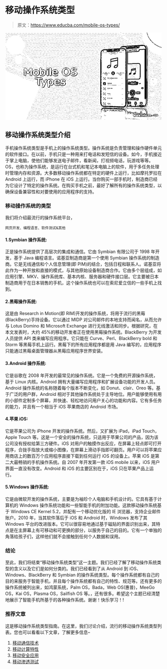 # 移动操作系统类型

> 原文：<https://www.educba.com/mobile-os-types/>

![Mobile OS Types](img/d6c4afc6760826fe65685ae3ee90ce88.png)



## 移动操作系统类型介绍

手机操作系统类型是手机上的操作系统类型。操作系统是负责管理和操作硬件单元的软件接口。在以前，手机只是一种用来打电话和发短信的设备。如今，手机接近于掌上电脑，使他们能够发送电子邮件，看新闻，打视频电话，玩游戏等等。OS，也称为操作系统，是运行在台式机和笔记本电脑上的软件，用于多任务处理时管理内存和资源。大多数移动操作系统都在特定的硬件上运行，比如摩托罗拉在 Android 上运行，而 iPhone 在 iOS 上运行。当你购买一部手机时，制造商已经为它设计了特定的操作系统。在购买手机之前，最好了解所有的操作系统类型，以确保设备兼容性和对要使用的应用程序的支持。

### 移动操作系统的类型

我们将介绍最流行的操作系统平台，

<small>网页开发、编程语言、软件测试&其他</small>

#### 1.Symbian 操作系统:

正是操作系统提供了高层次的集成和通信。它由 Symbian 有限公司于 1998 年开发，基于 Java 编程语言。诺基亚制造商是第一个使用 Symbian 操作系统的制造商。它是无线通信和个人信息管理(即 PIM)的结合，包括日程和联系人。诺基亚将此作为一种开放和直接的模式，与其他原始设备制造商合作。它由多个层组成，如应用引擎、MKV、操作系统库、基本内核、服务器和硬件接口层。它主要被日本制造商用于在日本销售的手机，这个操作系统也可以在索尼爱立信的一些手机上找到。

#### 2.黑莓操作系统:

这是由 Research in Motion(即 RIM)开发的操作系统，将用于流行的黑莓(BlackBerry)手持设备。它以通过 MIDP 对公司邮件的本地支持而闻名，从而允许与 Lotus Domino 和 Microsoft Exchange 进行无线激活和同步。根据研究，在本文发表时，大约 45%的移动开发者正在使用黑莓操作系统。BlackBerry 为开发人员提供 API 类来编写应用程序。它只能在 Curve、Perl、BlackBerry bold 和 Storm 等黑莓手机上运行。黑莓下的所有应用程序都是用 Java 编写的，应用程序只能通过黑莓桌面管理器从黑莓应用程序世界安装。

#### 3.Android 操作系统:

它是谷歌在 2008 年开发的最常见的操作系统。它是一个免费的开源操作系统，基于 Linux 内核。Android 拥有大量编写应用程序和扩展设备功能的开发人员。Android 操作系统的名称随着每个版本不断变化，如 Donut、clair、Oreo 等。基于广泛的用户群，Android 相对于其他操作系统处于主导地位。用户能够使用有用的小部件定制多个屏幕，并快速、轻松地访问用户关心的功能和内容。它有多任务的能力，并且有一个相当于 iOS 苹果商店的 Android 市场。

#### 4.苹果 iOS:

它是苹果公司为 iPhone 开发的操作系统。然后，又扩展为 iPad，iPad Touch，Apple Touch 等。这是一个安全的操作系统，只适用于苹果公司的产品，因为该公司没有授权给第三方硬件。iOS 对用户的触摸作出反应，在屏幕上轻点即可打开程序，合拢手指放大或缩小图像，在屏幕上滑动手指即可翻页。用户可以将苹果应用商店上的数百万个应用程序直接下载到任何运行 iOS 的设备上。苹果 iOS 是第二大最畅销的手机操作系统。自 2007 年开发第一款 iOS mobile 以来，iOS 用户界面一直没有改变。Android 和 iOS 的主要区别在于，iOS 只在苹果产品上运行。

#### 5.Windows 操作系统:

它是由微软开发的操作系统，主要是为袖珍个人电脑和手机设计的。它具有基于计算机的 Windows 操作系统功能和一些智能手机的附加功能。这款移动操作系统基于 Windows CE Kernel 5.2，并配有一个移动优化版的 IE 浏览器，支持企业邮件账户。2010 年，当其软件落后于 iOS 和 Android 时，Windows 发布了其 Windows 平台的改进版本。它可以很容易地通过基于磁贴的界面识别出来，其特点是在主屏幕上有可移动和可更换的部分，以服务于自己的目的。它有一个单独的角落给孩子们，这样他们就不会接触到任何个人数据和误用。

### 结论

至此，我们将结束“移动操作系统类型”这一主题。我们已经了解了移动操作系统类型的含义以及它们是如何分类的。我们已经看到了从 Android 到 iOS、Windows、BlackBerry 和 Symbian 的操作系统类型。每个操作系统都有自己的目的来服务于智能手机，并且每个操作系统都有自己的特性、规范等。还有更多的操作系统被列出来，如鸿蒙系统，Palm OS，Bada，Web OS(惠普)，MeeGo OS，Kai OS，Plasma OS，Sailfish OS 等。，还有很多。希望这个主题已经清楚地展示了智能手机所基于的各种操作系统。谢谢！快乐学习！!

### 推荐文章

这是移动操作系统类型指南。在这里，我们讨论介绍，流行的移动操作系统类型列表。您也可以看看以下文章，了解更多信息–

1.  [移动通信技术](https://www.educba.com/mobile-communication-technology/)
2.  [移动计算特性](https://www.educba.com/mobile-computing-features/)
3.  [移动安全应用](https://www.educba.com/mobile-security-apps/)
4.  [移动渗透测试](https://www.educba.com/mobile-penetration-testing/)





